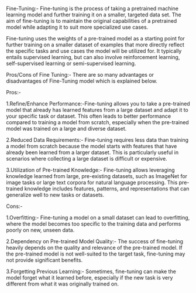 Fine-Tuning:- Fine-tuning is the process of taking a pretrained machine learning model and further training it on a smaller, targeted data set. The aim of fine-tuning is to
maintain the original capabilities of a pretrained model while adapting it to suit more specialized use cases.

Fine-tuning uses the weights of a pre-trained model as a starting point for further training on a smaller dataset of examples that more directly reflect the specific tasks and 
use cases the model will be utilized for. It typically entails supervised learning, but can also involve reinforcement learning, self-supervised learning or semi-supervised learning.

Pros/Cons of Fine Tuning:- There are so many advantages or disadvantages of Fine-Tuning model which is explained below.


Pros:-

1.Refine/Enhance Performance:-Fine-tuning allows you to take a pre-trained model that already has learned features from a large dataset and adapt it to your specific task or dataset. This often leads to better performance compared to training a model from scratch, especially when the pre-trained model was trained on a large and diverse dataset.

2.Reduced Data Requirements:- Fine-tuning requires less data than training a model from scratch because the model starts with features that have already been learned from a larger dataset. This is particularly useful in scenarios where collecting a large dataset is difficult or expensive.

3.Utilization of Pre-trained Knowledge:- Fine-tuning allows leveraging knowledge learned from large, pre-existing datasets, such as ImageNet for image tasks or large text corpora for natural language processing. This pre-trained knowledge includes features, patterns, and representations that can generalize well to new tasks or datasets.


Cons:-

1.Overfitting:- Fine-tuning a model on a small dataset can lead to overfitting, where the model becomes too specific to the training data and performs poorly on new, unseen data.

2.Dependency on Pre-trained Model Quality:- The success of fine-tuning heavily depends on the quality and relevance of the pre-trained model. If the pre-trained model is not well-suited to the target task, fine-tuning may not provide significant benefits.

3.Forgetting Previous Learning:- Sometimes, fine-tuning can make the model forget what it learned before, especially if the new task is very different from what it was originally trained on.

